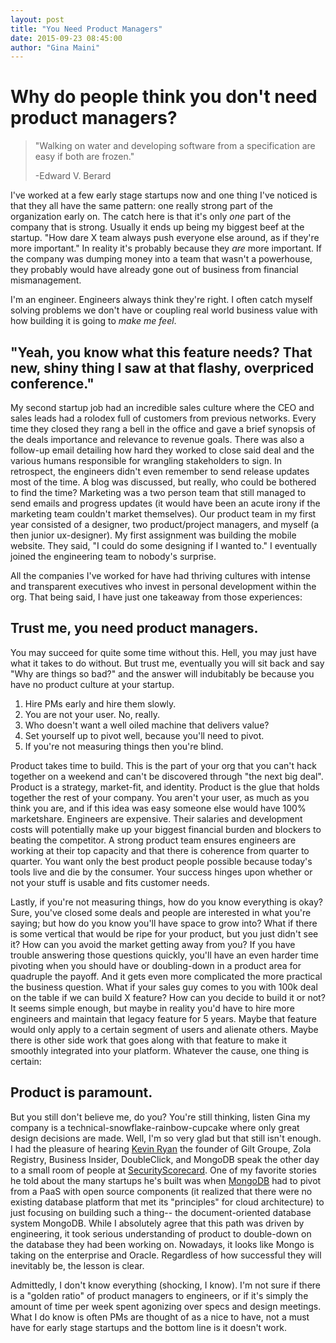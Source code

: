 ```yaml
---
layout: post
title: "You Need Product Managers"
date: 2015-09-23 08:45:00
author: "Gina Maini"
---
```


Why do people think you don't need product managers?
=====================================================

> "Walking on water and developing software from a specification are easy if both are frozen."
>
> -Edward V. Berard

I've worked at a few early stage startups now and one thing I've noticed is that they all have the same pattern: one really strong part of the organization early on. The catch here is that it's only *one* part of the company that is strong. Usually it ends up being my biggest beef at the startup. "How dare X team always push everyone else around, as if they're more important." In reality it's probably because they *are* more important. If the company was dumping money into a team that wasn't a powerhouse, they probably would have already gone out of business from financial mismanagement.

I'm an engineer. Engineers always think they're right. I often catch myself solving problems we don't have or coupling real world business value with how building it is going to *make me feel*.

"Yeah, you know what this feature needs? That new, shiny thing I saw at that flashy, overpriced conference."
-----------------------------------------------------------------------------------------------------------

My second startup job had an incredible sales culture where the CEO and sales leads had a rolodex full of customers from previous networks. Every time they closed they rang a bell in the office and gave a brief synopsis of the deals importance and relevance to revenue goals. There was also a follow-up email detailing how hard they worked to close said deal and the various humans responsible for wrangling stakeholders to sign. In retrospect, the engineers didn't even remember to send release updates most of the time. A blog was discussed, but really, who could be bothered to find the time? Marketing was a two person team that still managed to send emails and progress updates (it would have been an acute irony if the marketing team couldn't market themselves). Our product team in my first year consisted of a designer, two product/project managers, and myself (a then junior ux-designer). My first assignment was building the mobile website. They said, "I could do some designing if I wanted to." I eventually joined the engineering team to nobody's surprise.

All the companies I've worked for have had thriving cultures with intense and transparent executives who invest in personal development within the org. That being said, I have just one takeaway from those experiences:

Trust me, you need product managers.
-------------------------------------

You may succeed for quite some time without this. Hell, you may just have what it takes to do without. But trust me, eventually you will sit back and say "Why are things so bad?" and the answer will indubitably be because you have no product culture at your startup.

1. Hire PMs early and hire them slowly.
2. You are not your user. No, really.
3. Who doesn't want a well oiled machine that delivers value?
4. Set yourself up to pivot well, because you'll need to pivot.
5. If you're not measuring things then you're blind.

Product takes time to build. This is the part of your org that you can't hack together on a weekend and can't be discovered through "the next big deal". Product is a strategy, market-fit, and identity. Product is the glue that holds together the rest of your company. You aren't your user, as much as you think you are, and if this idea was easy someone else would have 100% marketshare. Engineers are expensive. Their salaries and development costs will potentially make up your biggest financial burden and blockers to beating the competitor. A strong product team ensures engineers are working at their top capacity and that there is coherence from quarter to quarter. You want only the best product people possible because today's tools live and die by the consumer. Your success hinges upon whether or not your stuff is usable and fits customer needs.

Lastly, if you're not measuring things, how do you know everything is okay? Sure, you've closed some deals and people are interested in what you're saying; but how do you know you'll have space to grow into? What if there is some vertical that would be ripe for your product, but you just didn't see it? How can you avoid the market getting away from you? If you have trouble answering those questions quickly, you'll have an even harder time pivoting when you should have or doubling-down in a product area for quadruple the payoff. And it gets even more complicated the more practical the business question. What if your sales guy comes to you with 100k deal on the table if we can build X feature? How can you decide to build it or not? It seems simple enough, but maybe in reality you'd have to hire more engineers and maintain that legacy feature for 5 years. Maybe that feature would only apply to a certain segment of users and alienate others. Maybe there is other side work that goes along with that feature to make it smoothly integrated into your platform. Whatever the cause, one thing is certain:

Product is paramount.
-----------------------

But you still don't believe me, do you? You're still thinking, listen Gina my company is a technical-snowflake-rainbow-cupcake where only great design decisions are made. Well, I'm so very glad but that still isn't enough. I had the pleasure of hearing [Kevin Ryan](https://en.wikipedia.org/wiki/Kevin_P._Ryan) the founder of Gilt Groupe, Zola Registry, Business Insider, DoubleClick, and MongoDB speak the other day to a small room of people at [SecurityScorecard](http://securityscorecard.com/). One of my favorite stories he told about the many startups he's built was when [MongoDB](https://en.wikipedia.org/wiki/MongoDB_Inc.) had to pivot from a PaaS with open source components (it realized that there were no existing database platform that met its "principles" for cloud architecture) to just focusing on building such a thing-- the document-oriented database system MongoDB. While I absolutely agree that this path was driven by engineering, it took serious understanding of product to double-down on the database they had been working on. Nowadays, it looks like Mongo is taking on the enterprise and Oracle. Regardless of how successful they will inevitably be, the lesson is clear. 

Admittedly, I don't know everything (shocking, I know). I'm not sure if there is a "golden ratio" of product managers to engineers, or if it's simply the amount of time per week spent agonizing over specs and design meetings. What I do know is often PMs are thought of as a nice to have, not a must have for early stage startups and the bottom line is it doesn't work.

